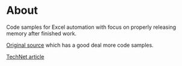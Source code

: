 ﻿# About

Code samples for Excel automation with focus on properly releasing memory after finished work.

[Original source](https://github.com/karenpayneoregon/ExcelUnleashed) which has a good deal more code samples.

[TechNet article](https://social.technet.microsoft.com/wiki/contents/articles/51328.excel-operations-with-open-xml-automation-and-oledb.aspx)